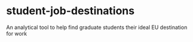 # student-job-destinations
An analytical tool to help find graduate students their ideal EU destination for work
